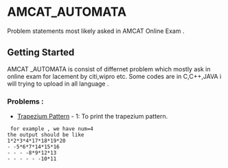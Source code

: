 # AMCAT_AUTOMATA
Problem statements most likely asked in AMCAT Online Exam .
## Getting Started
AMCAT _AUTOMATA is consist of differnet problem which mostly ask in online exam for lacement by citi,wipro etc.
Some codes are in C,C++,JAVA i will trying to upload in all language .
### Problems :
* [Trapezium Pattern](https://github.com/RuchitaBK/AMCAT_AUTOMATA/blob/master/trapezium_pattern.c) - 1: To print the trapezium pattern.
```
 for example , we have num=4
the output should be like
1*2*3*4*17*18*19*20
- -5*6*7*14*15*16
- - - -8*9*12*13
- - - - - -10*11
```

